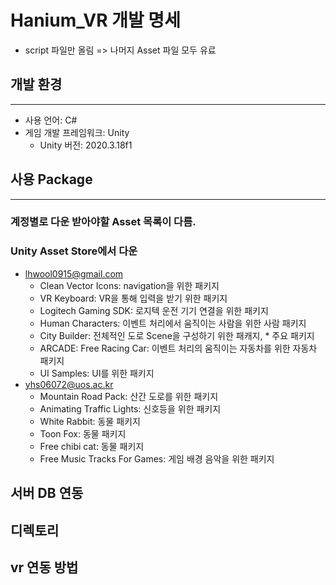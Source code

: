 # Hanium_VR 개발 명세 
- script 파일만 올림 => 나머지 Asset 파일 모두 유료

## 개발 환경
---------------
- 사용 언어: C#
- 게임 개발 프레임워크: Unity
    - Unity 버전: 2020.3.18f1 

## 사용 Package
---------------
### 계정별로 다운 받아야할 Asset 목록이 다름.
### Unity Asset Store에서 다운 
- lhwool0915@gmail.com
    - Clean Vector Icons: navigation을 위한 패키지
    - VR Keyboard: VR을 통해 입력을 받기 위한 패키지
    - Logitech Gaming SDK: 로지텍 운전 기기 연결을 위한 패키지
    - Human Characters: 이벤트 처리에서 움직이는 사람을 위한 사람 패키지
    - City Builder: 전체적인 도로 Scene을 구성하기 위한 패캐지, * 주요 패키지
    - ARCADE: Free Racing Car: 이벤트 처리의 움직이는 자동차를 위한 자동차 패키지
    - UI Samples: UI를 위한 패키지
- yhs06072@uos.ac.kr 
    - Mountain Road Pack: 산간 도로를 위한 패키지
    - Animating Traffic Lights: 신호등을 위한 패키지
    - White Rabbit: 동물 패키지
    - Toon Fox: 동물 패키지
    - Free chibi cat: 동물 패키지
    - Free Music Tracks For Games: 게임 배경 음악을 위한 패키지



## 서버 DB 연동

## 디렉토리


## vr 연동 방법 